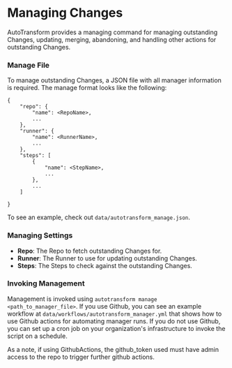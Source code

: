 # **Managing Changes**

AutoTransform provides a managing command for managing outstanding Changes, updating, merging, abandoning, and handling other actions for outstanding Changes.

### **Manage File**

To manage outstanding Changes, a JSON file with all manager information is required. The manage format looks like the following:
```
{
    "repo": {
        "name": <RepoName>,
        ...
    },
    "runner": {
        "name": <RunnerName>,
        ...
    },
    "steps": [
        {
            "name": <StepName>,
            ...
        },
        ...
    ]

}
```
To see an example, check out `data/autotransform_manage.json`.

### **Managing Settings**

* **Repo**: The Repo to fetch outstanding Changes for.
* **Runner**: The Runner to use for updating outstanding Changes.
* **Steps**: The Steps to check against the outstanding Changes.

### **Invoking Management**

Management is invoked using `autotransform manage <path_to_manager_file>`. If you use Github, you can see an example workflow at `data/workflows/autotransform_manager.yml` that shows how to use Github actions for automating manager runs. If you do not use Github, you can set up a cron job on your organization's infrastructure to invoke the script on a schedule.

As a note, if using GithubActions, the github_token used must have admin access to the repo to trigger further github actions.